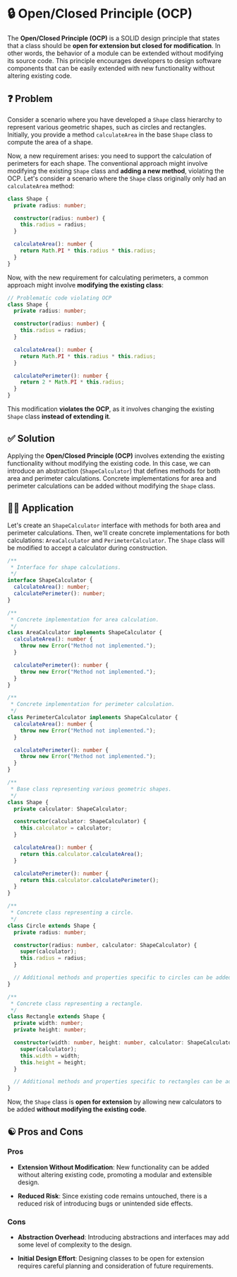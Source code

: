 # 🔒 Open/Closed Principle (OCP)

The **Open/Closed Principle (OCP)** is a SOLID design principle that states that a class should be **open for extension but closed for modification**. In other words, the behavior of a module can be extended without modifying its source code. This principle encourages developers to design software components that can be easily extended with new functionality without altering existing code.

## ❓ Problem

Consider a scenario where you have developed a `Shape` class hierarchy to represent various geometric shapes, such as circles and rectangles. Initially, you provide a method `calculateArea` in the base `Shape` class to compute the area of a shape.

Now, a new requirement arises: you need to support the calculation of perimeters for each shape. The conventional approach might involve modifying the existing `Shape` class and **adding a new method**, violating the OCP. Let's consider a scenario where the `Shape` class originally only had an `calculateArea` method:

```typescript
class Shape {
  private radius: number;

  constructor(radius: number) {
    this.radius = radius;
  }

  calculateArea(): number {
    return Math.PI * this.radius * this.radius;
  }
}
```

Now, with the new requirement for calculating perimeters, a common approach might involve **modifying the existing class**:

```typescript
// Problematic code violating OCP
class Shape {
  private radius: number;

  constructor(radius: number) {
    this.radius = radius;
  }

  calculateArea(): number {
    return Math.PI * this.radius * this.radius;
  }

  calculatePerimeter(): number {
    return 2 * Math.PI * this.radius;
  }
}
```

This modification **violates the OCP**, as it involves changing the existing `Shape` class **instead of extending it**.

## ✅ Solution

Applying the **Open/Closed Principle (OCP)** involves extending the existing functionality without modifying the existing code. In this case, we can introduce an abstraction (`ShapeCalculator`) that defines methods for both area and perimeter calculations. Concrete implementations for area and perimeter calculations can be added without modifying the `Shape` class.

## ✍🏻 Application

Let's create an `ShapeCalculator` interface with methods for both area and perimeter calculations. Then, we'll create concrete implementations for both calculations: `AreaCalculator` and `PerimeterCalculator`. The `Shape` class will be modified to accept a calculator during construction.

```typescript
/**
 * Interface for shape calculations.
 */
interface ShapeCalculator {
  calculateArea(): number;
  calculatePerimeter(): number;
}

/**
 * Concrete implementation for area calculation.
 */
class AreaCalculator implements ShapeCalculator {
  calculateArea(): number {
    throw new Error("Method not implemented.");
  }

  calculatePerimeter(): number {
    throw new Error("Method not implemented.");
  }
}

/**
 * Concrete implementation for perimeter calculation.
 */
class PerimeterCalculator implements ShapeCalculator {
  calculateArea(): number {
    throw new Error("Method not implemented.");
  }

  calculatePerimeter(): number {
    throw new Error("Method not implemented.");
  }
}

/**
 * Base class representing various geometric shapes.
 */
class Shape {
  private calculator: ShapeCalculator;

  constructor(calculator: ShapeCalculator) {
    this.calculator = calculator;
  }

  calculateArea(): number {
    return this.calculator.calculateArea();
  }

  calculatePerimeter(): number {
    return this.calculator.calculatePerimeter();
  }
}

/**
 * Concrete class representing a circle.
 */
class Circle extends Shape {
  private radius: number;

  constructor(radius: number, calculator: ShapeCalculator) {
    super(calculator);
    this.radius = radius;
  }

  // Additional methods and properties specific to circles can be added here.
}

/**
 * Concrete class representing a rectangle.
 */
class Rectangle extends Shape {
  private width: number;
  private height: number;

  constructor(width: number, height: number, calculator: ShapeCalculator) {
    super(calculator);
    this.width = width;
    this.height = height;
  }

  // Additional methods and properties specific to rectangles can be added here.
}
```

Now, the `Shape` class is **open for extension** by allowing new calculators to be added **without modifying the existing code**.

## ☯️ Pros and Cons

### Pros

- **Extension Without Modification**: New functionality can be added without altering existing code, promoting a modular and extensible design.

- **Reduced Risk**: Since existing code remains untouched, there is a reduced risk of introducing bugs or unintended side effects.

### Cons

- **Abstraction Overhead**: Introducing abstractions and interfaces may add some level of complexity to the design.

- **Initial Design Effort**: Designing classes to be open for extension requires careful planning and consideration of future requirements. 
